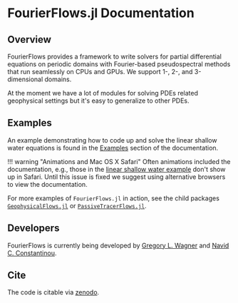 # FourierFlows.jl Documentation

## Overview

FourierFlows provides a framework to write solvers for partial differential equations on periodic domains with
Fourier-based pseudospectral methods that run seamlessly on CPUs and GPUs. We support 1-, 2-, and 3-dimensional domains.

At the moment we have a lot of modules for solving PDEs related geophysical settings but it's easy to generalize to other PDEs.

## Examples

An example demonstrating how to code up and solve the linear shallow water equations is found
in the [Examples](generated/OneDShallowWaterGeostrophicAdjustment/) section of the documentation.

!!! warning "Animations and Mac OS X Safari"
    Often animations included the documentation, e.g., those in the [linear shallow water example](generated/OneDShallowWaterGeostrophicAdjustment/)
    don't show up in Safari. Until this issue is fixed we suggest using alternative browsers 
    to view the documentation.

For more examples of `FourierFlows.jl` in action, see the child packages
[`GeophysicalFlows.jl`](https://github.com/FourierFlows/GeophysicalFlows.jl) or [`PassiveTracerFlows.jl`](https://github.com/FourierFlows/PassiveTracerFlows.jl).

## Developers

FourierFlows is currently being developed by [Gregory L. Wagner](https://glwagner.github.io) and 
[Navid C. Constantinou](http://www.navidconstantinou.com).

## Cite

The code is citable via [zenodo](https://doi.org/10.5281/zenodo.1161724).
